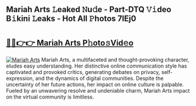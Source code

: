 ## Mariah Arts 𝙻eaked 𝙽u𝚍e - Part-DTQ 𝚅𝚒deo B𝚒kini 𝙻eaks - Hot All 𝙿hotos 7lEj0

# <h2><a href="http://ld0asgq.urlbe.top/?page=Mariah+Arts">🔗🔗👉👉 Mariah Arts P𝚑oto𝚜Vid𝚎o</a></h2>

[![Mariah Arts](https://i.imgur.com/eBuTRDB.gif)](http://ld0asgq.urlbe.top/?page=Mariah+Arts)
Mariah Arts, a multifaceted and thought-provoking character, eludes easy understanding. Her distinctive online communication style has captivated and provoked critics, generating debates on privacy, self-expression, and the dynamics of digital communities. Despite the uncertainty of her future actions, her impact on online culture is palpable. Fueled by an unwavering resolve and undeniable charm, Mariah Arts impact on the virtual community is limitless.
